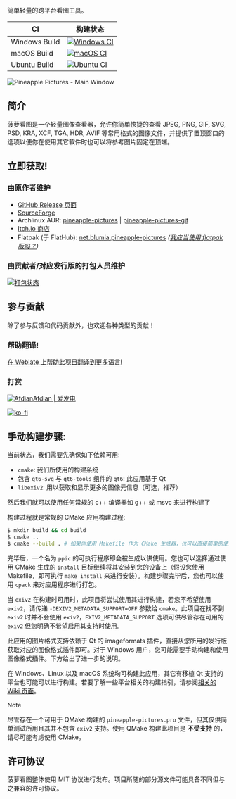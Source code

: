 简单轻量的跨平台看图工具。

|CI|构建状态|
|---|---|
|Windows Build|[![Windows CI](https://github.com/BLumia/pineapple-pictures/actions/workflows/windows.yml/badge.svg)](https://github.com/BLumia/pineapple-pictures/actions/workflows/windows.yml)|
|macOS Build|[![macOS CI](https://github.com/BLumia/pineapple-pictures/actions/workflows/macos.yml/badge.svg)](https://github.com/BLumia/pineapple-pictures/actions/workflows/macos.yml)|
|Ubuntu Build|[![Ubuntu CI](https://github.com/BLumia/pineapple-pictures/actions/workflows/ubuntu.yml/badge.svg)](https://github.com/BLumia/pineapple-pictures/actions/workflows/ubuntu.yml)|

![Pineapple Pictures - Main Window](https://repository-images.githubusercontent.com/211888654/e8697600-e370-11eb-9b2a-b71e05262954)

## 简介

菠萝看图是一个轻量图像查看器，允许你简单快捷的查看 JPEG, PNG, GIF, SVG, PSD, KRA, XCF, TGA, HDR, AVIF 等常用格式的图像文件，并提供了置顶窗口的选项以便你在使用其它软件时也可以将参考图片固定在顶端。

## 立即获取!

### 由原作者维护

- [GitHub Release 页面](https://github.com/BLumia/pineapple-pictures/releases)
- [SourceForge](https://sourceforge.net/projects/pineapple-pictures/)
- Archlinux AUR: [pineapple-pictures](https://aur.archlinux.org/packages/pineapple-pictures/) | [pineapple-pictures-git](https://aur.archlinux.org/packages/pineapple-pictures-git/)
- [Itch.io 商店](https://blumia.itch.io/pineapple-pictures)
- Flatpak (于 FlatHub): [net.blumia.pineapple-pictures](https://flathub.org/apps/net.blumia.pineapple-pictures) *([我应当使用 flatpak 版吗？](https://github.com/BLumia/pineapple-pictures/wiki/Container%E2%80%90based-Packaging-Solutions-Support))*

### 由贡献者/对应发行版的打包人员维护

[![打包状态](https://repology.org/badge/vertical-allrepos/pineapple-pictures.svg?columns=4)](https://repology.org/project/pineapple-pictures/versions)

## 参与贡献

除了参与反馈和代码贡献外，也欢迎各种类型的贡献！

### 帮助翻译!

[在 Weblate 上帮助此项目翻译到更多语言!](https://hosted.weblate.org/projects/pineapple-pictures/)

### 打赏

[![Afdian](https://static.afdiancdn.com/static/img/logo/logo.png)Afdian | 爱发电](https://afdian.com/a/BLumia)

[![ko-fi](https://ko-fi.com/img/githubbutton_sm.svg)](https://ko-fi.com/blumia)

## 手动构建步骤:

当前状态，我们需要先确保如下依赖可用:

 - `cmake`: 我们所使用的构建系统
 - 包含 `qt6-svg` 与 `qt6-tools` 组件的 `qt6`: 此应用基于 Qt
 - `libexiv2`: 用以获取和显示更多的图像元信息（可选，推荐）

然后我们就可以使用任何常规的 c++ 编译器如 g++ 或 msvc 来进行构建了

构建过程就是常规的 CMake 应用构建过程:

``` bash
$ mkdir build && cd build
$ cmake ..
$ cmake --build . # 如果你使用 Makefile 作为 CMake 生成器，也可以直接简单的使用 `make`
```

完毕后，一个名为 `ppic` 的可执行程序即会被生成以供使用。您也可以选择通过使用 CMake 生成的 `install` 目标继续将其安装到您的设备上（假设您使用 Makefile，即可执行 `make install` 来进行安装）。构建步骤完毕后，您也可以使用 `cpack` 来对应用程序进行打包。

当 `exiv2` 在构建时可用时，此项目将尝试使用其进行构建，若您不希望使用 `exiv2`，请传递 `-DEXIV2_METADATA_SUPPORT=OFF` 参数给 `cmake`。此项目在找不到 `exiv2` 时并不会使用 `exiv2`，`EXIV2_METADATA_SUPPORT` 选项可供尽管存在可用的 `exiv2` 但您明确不希望启用其支持时使用。

此应用的图片格式支持依赖于 Qt 的 imageformats 插件，直接从您所用的发行版获取对应的图像格式插件即可。对于 Windows 用户，您可能需要手动构建和使用图像格式插件。下方给出了进一步的说明。

在 Windows、Linux 以及 macOS 系统均可构建此应用，其它有移植 Qt 支持的平台也可能可以进行构建。若要了解一些平台相关的构建指引，请参阅[相关的 Wiki 页面](https://github.com/BLumia/pineapple-pictures/wiki/Platform-Specific-Build-Instructions)。

> [!NOTE]
> 尽管存在一个可用于 QMake 构建的 `pineapple-pictures.pro` 文件，但其仅供简单测试所用且其并不包含 `exiv2` 支持。使用 QMake 构建此项目是 **不受支持** 的，请尽可能考虑使用 CMake。

## 许可协议

菠萝看图整体使用 MIT 协议进行发布。项目所随的部分源文件可能具备不同但与之兼容的许可协议。
